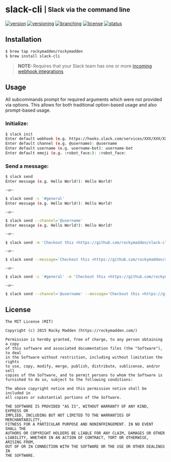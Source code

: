 # slack-cli <sub><sup>| Slack via the command line</sup></sub>
[![version](http://img.shields.io/badge/version-v0.0.0-blue.svg)](https://github.com/rockymadden/slack-cli/releases)
[![versioning](http://img.shields.io/badge/versioning-semver-blue.svg)](http://semver.org/)
[![branching](http://img.shields.io/badge/branching-github%20flow-blue.svg)](https://guides.github.com/introduction/flow/)
[![license](http://img.shields.io/badge/license-mit-blue.svg)](https://opensource.org/licenses/MIT)
[![status](http://img.shields.io/badge/status-working-brightgreen.svg)](#)

## Installation
```bash
$ brew tap rockymadden/rockymadden
$ brew install slack-cli
```
> __NOTE:__ Requires that your Slack team has one or more
[incoming webhook integrations](https://api.slack.com/incoming-webhooks)

## Usage

All subcommands prompt for required arguments which were not provided via options. This allows for
both traditional option-based usage and also prompt-based usage.

### Initialize:

```bash
$ slack init
Enter default webhook (e.g. https://hooks.slack.com/services/XXX/XXX/XXX): https://hooks.slack.com/services/XXX/XXX/XXX
Enter default channel (e.g. @username): @username
Enter default username (e.g. username-bot): username-bot
Enter default emoji (e.g. :robot_face:): :robot_face:
```

### Send a message:

```bash
$ slack send
Enter message (e.g. Hello World!): Hello World!
```

<sub><sup>_--or--_</sup></sub>

```bash
$ slack send -c '#general'
Enter message (e.g. Hello World!): Hello World!
```

<sub><sup>_--or--_</sup></sub>

```bash
$ slack send --channel='@username'
Enter message (e.g. Hello World!): Hello World!
```

<sub><sup>_--or--_</sup></sub>

```bash
$ slack send -m 'Checkout this <https://github.com/rockymadden/slack-cli|repo>!'
```

<sub><sup>_--or--_</sup></sub>

```bash
$ slack send --message='Checkout this <https://github.com/rockymadden/slack-cli|repo>!'
```

<sub><sup>_--or--_</sup></sub>

```bash
$ slack send -c '#general' -m 'Checkout this <https://github.com/rockymadden/slack-cli|repo>!'
```

<sub><sup>_--or--_</sup></sub>

```bash
$ slack send --channel='@username' --message='Checkout this <https://github.com/rockymadden/slack-cli|repo>!'
```

## License
```
The MIT License (MIT)

Copyright (c) 2015 Rocky Madden (https://rockymadden.com/)

Permission is hereby granted, free of charge, to any person obtaining a copy
of this software and associated documentation files (the "Software"), to deal
in the Software without restriction, including without limitation the rights
to use, copy, modify, merge, publish, distribute, sublicense, and/or sell
copies of the Software, and to permit persons to whom the Software is
furnished to do so, subject to the following conditions:

The above copyright notice and this permission notice shall be included in
all copies or substantial portions of the Software.

THE SOFTWARE IS PROVIDED "AS IS", WITHOUT WARRANTY OF ANY KIND, EXPRESS OR
IMPLIED, INCLUDING BUT NOT LIMITED TO THE WARRANTIES OF MERCHANTABILITY,
FITNESS FOR A PARTICULAR PURPOSE AND NONINFRINGEMENT. IN NO EVENT SHALL THE
AUTHORS OR COPYRIGHT HOLDERS BE LIABLE FOR ANY CLAIM, DAMAGES OR OTHER
LIABILITY, WHETHER IN AN ACTION OF CONTRACT, TORT OR OTHERWISE, ARISING FROM,
OUT OF OR IN CONNECTION WITH THE SOFTWARE OR THE USE OR OTHER DEALINGS IN
THE SOFTWARE.
```
